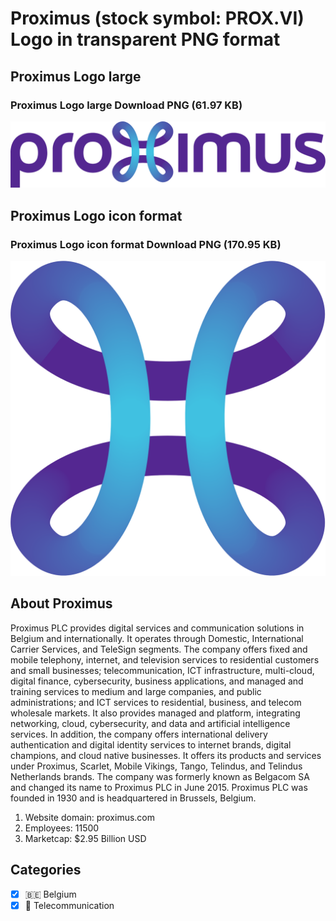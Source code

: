 # Proximus (stock symbol: PROX.VI) Logo in transparent PNG format

## Proximus Logo large

### Proximus Logo large Download PNG (61.97 KB)

![Proximus Logo large Download PNG (61.97 KB)](/img/orig/PROX.VI_BIG-820f3e6b.png)

## Proximus Logo icon format

### Proximus Logo icon format Download PNG (170.95 KB)

![Proximus Logo icon format Download PNG (170.95 KB)](/img/orig/PROX.VI-b5fc2c15.png)

## About Proximus

Proximus PLC provides digital services and communication solutions in Belgium and internationally. It operates through Domestic, International Carrier Services, and TeleSign segments. The company offers fixed and mobile telephony, internet, and television services to residential customers and small businesses; telecommunication, ICT infrastructure, multi-cloud, digital finance, cybersecurity, business applications, and managed and training services to medium and large companies, and public administrations; and ICT services to residential, business, and telecom wholesale markets. It also provides managed and platform, integrating networking, cloud, cybersecurity, and data and artificial intelligence services. In addition, the company offers international delivery authentication and digital identity services to internet brands, digital champions, and cloud native businesses. It offers its products and services under Proximus, Scarlet, Mobile Vikings, Tango, Telindus, and Telindus Netherlands brands. The company was formerly known as Belgacom SA and changed its name to Proximus PLC in June 2015. Proximus PLC was founded in 1930 and is headquartered in Brussels, Belgium.

1. Website domain: proximus.com
2. Employees: 11500
3. Marketcap: $2.95 Billion USD


## Categories
- [x] 🇧🇪 Belgium
- [x] 📡 Telecommunication
